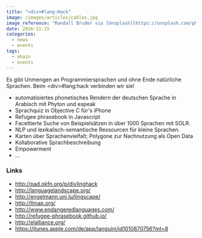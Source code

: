 ```yaml
---
title: "<div>#lang:Hack"
image: /images/articles/cables.jpg
image_reference: "Randall Bruder via [Unsplash](https://unsplash.com/photos/3_I4NVI9d1k) ([CC0](https://creativecommons.org/publicdomain/zero/1.0/deed.de))"
date: 2016-11-15
categories:
  - news
  - events
tags:
  - xhain
  - events
---
```


Es gibt Unmengen an Programmiersprachen und ohne Ende natürliche Sprachen. Beim \<div\>#lang:hack verbinden wir sie!

<!--more-->

- automatisiertes phonetisches Rendern der deutschen Sprache in Arabisch mit Phyton und espeak
- Sprachquiz in Objective C für's iPhone
- Refugee phrasebook in Javascript
- Facettierte Suche von Beispielsätzen in über 1000 Sprachen mit SOLR.
- NLP und lexikalisch-semantische Ressourcen für kleine Sprachen.
- Karten über Sprachenvielfalt; Polygone zur Nachnutzung als Open Data
- Kollaborative Sprachbeschreibung
- Empowerment
- ...

### Links

- http://pad.okfn.org/p/divlinghack
- http://languagelandscape.org/
- http://engelmann.uni.lu/lingscape/
- http://llmap.org/
- http://www.endangeredlanguages.com/
- http://refugee-phrasebook.github.io/
- http://elalliance.org/
- https://itunes.apple.com/de/app/languini/id1010870756?mt=8
